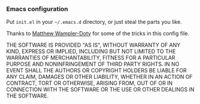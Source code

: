 ### Emacs configuration

Put `init.el` in your `~/.emacs.d` directory, or just steal the parts you like.

Thanks to [Matthew Wampler-Doty](https://github.com/xcthulhu/config-files) for some of the tricks in this config file.

THE SOFTWARE IS PROVIDED "AS IS", WITHOUT WARRANTY OF ANY KIND, EXPRESS OR IMPLIED, INCLUDING BUT NOT LIMITED TO THE WARRANTIES OF MERCHANTABILITY, FITNESS FOR A PARTICULAR PURPOSE AND NONINFRINGEMENT OF THIRD PARTY RIGHTS. IN NO EVENT SHALL THE AUTHORS OR COPYRIGHT HOLDERS BE LIABLE FOR ANY CLAIM, DAMAGES OR OTHER LIABILITY, WHETHER IN AN ACTION OF CONTRACT, TORT OR OTHERWISE, ARISING FROM, OUT OF OR IN CONNECTION WITH THE SOFTWARE OR THE USE OR OTHER DEALINGS IN THE SOFTWARE.
